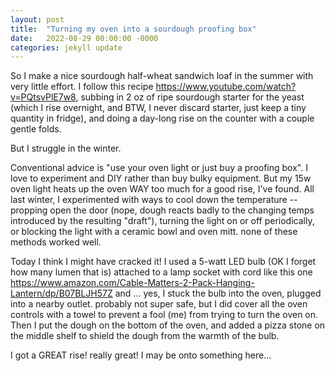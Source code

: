 ```yaml
---
layout: post
title:  "Turning my oven into a sourdough proofing box"
date:   2022-08-29 00:00:00 -0000
categories: jekyll update
---
```


So I make a nice sourdough half-wheat sandwich loaf in the summer with very little effort. I follow this recipe https://www.youtube.com/watch?v=PQtsvPlE7w8, 
subbing in 2 oz of ripe sourdough starter for the yeast (which I rise overnight, and BTW, I never discard starter, just keep a tiny quantity in fridge), 
and doing a day-long rise on the counter with a couple gentle folds.

But I struggle in the winter. 

Conventional advice is "use your oven light or just buy a proofing box". I love to experiment and DIY rather than buy bulky equipment.
But my 15w oven light heats up the oven WAY too much for a good rise, I've found. 
All last winter, I experimented with ways to cool down the temperature -- propping open the door (nope, dough reacts badly to the changing temps introduced by 
the resulting "draft"), turning the light on or off periodically, or blocking the light with a ceramic bowl and oven mitt. none of these methods worked well.

Today I think I might have cracked it! I used a 5-watt LED bulb  (OK I forget how many lumen that is) attached to a lamp socket with cord like this one https://www.amazon.com/Cable-Matters-2-Pack-Hanging-Lantern/dp/B07BLJH57Z 
and ... yes, I stuck the 
bulb into the oven, plugged into a nearby outlet. probably not super safe, but I did cover all the oven controls with a towel to prevent a fool (me)
from trying to turn the oven on. Then I put the dough on the bottom of the oven, and added a pizza stone on the middle shelf to shield the dough from
 the warmth of the bulb.
 
 I got a GREAT rise! really great! I may be onto something here...
